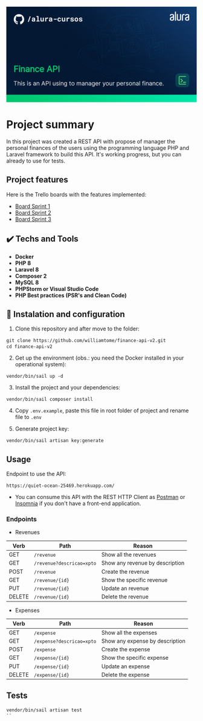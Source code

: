 ![Template](/public/img/thumb-finance-api.png?raw=true)

# Project summary

In this project was created a REST API with propose of manager the personal finances of the users using the programming language PHP and Laravel framework to build this API. It's working progress, but you can already to use for tests.

## Project features

Here is the Trello boards with the features implemented:

- [Board Sprint 1](https://trello.com/b/PGrRJkUx/challenge-backend-1)
- [Board Sprint 2](https://trello.com/b/NmrQ49bM/challenge-backend-2)
- [Board Sprint 3](https://trello.com/b/I5RRBmkT/challenge-backend-3)

## ✔️ Techs and Tools

- **Docker**
- **PHP 8**
- **Laravel 8**
- **Composer 2**
- **MySQL 8**
- **PHPStorm or Visual Studio Code**
- **PHP Best practices (PSR's and Clean Code)**

## 🔨 Instalation and configuration

1) Clone this repository and after move to the folder:

```
git clone https://github.com/williamtome/finance-api-v2.git
cd finance-api-v2
```

2) Get up the environment (obs.: you need the Docker installed in your operational system):
```
vendor/bin/sail up -d
```
3) Install the project and your dependencies:
```
vendor/bin/sail composer install
```
4) Copy `.env.example`, paste this file in root folder of project and rename file to `.env`

5) Generate project key:
```
vendor/bin/sail artisan key:generate
```

## Usage

Endpoint to use the API:
```
https://quiet-ocean-25469.herokuapp.com/
```
* You can consume this API with the REST HTTP Client as [Postman](https://www.postman.com/) or [Insomnia](https://insomnia.rest/) if you don't have a front-end application.

### Endpoints

* Revenues

| Verb | Path | Reason |
|------|------|--------|
| GET | `/revenue` | Show all the revenues |
| GET | `/revenue?descricao=xpto` | Show any revenue by description |
| POST | `/revenue` | Create the revenue |
| GET | `/revenue/{id}` | Show the specific revenue |
| PUT | `/revenue/{id}` | Update an revenue |
| DELETE | `/revenue/{id}` | Delete the revenue |

* Expenses

| Verb | Path | Reason |
|------|------|--------|
| GET | `/expense` | Show all the expenses |
| GET | `/expense?descricao=xpto` | Show any expense by description |
| POST | `/expense` | Create the expense |
| GET | `/expense/{id}` | Show the specific expense |
| PUT | `/expense/{id}` | Update an expense |
| DELETE | `/expense/{id}` | Delete the expense |

## Tests

```
vendor/bin/sail artisan test
``
